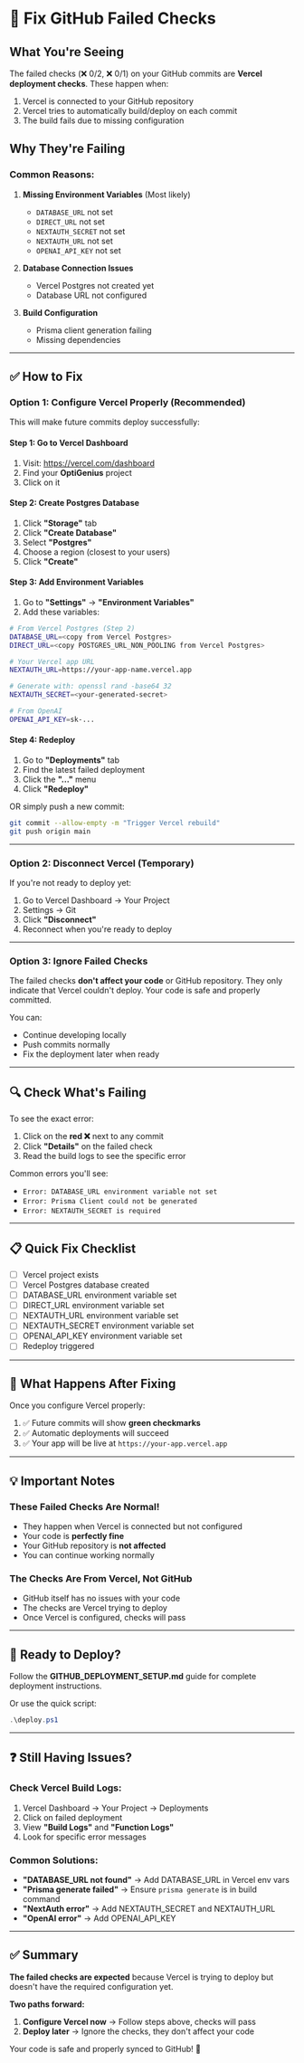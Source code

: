# 🔧 Fix GitHub Failed Checks

## What You're Seeing

The failed checks (❌ 0/2, ❌ 0/1) on your GitHub commits are **Vercel deployment checks**. These happen when:

1. Vercel is connected to your GitHub repository
2. Vercel tries to automatically build/deploy on each commit
3. The build fails due to missing configuration

## Why They're Failing

### Common Reasons:

1. **Missing Environment Variables** (Most likely)
   - `DATABASE_URL` not set
   - `DIRECT_URL` not set
   - `NEXTAUTH_SECRET` not set
   - `NEXTAUTH_URL` not set
   - `OPENAI_API_KEY` not set

2. **Database Connection Issues**
   - Vercel Postgres not created yet
   - Database URL not configured

3. **Build Configuration**
   - Prisma client generation failing
   - Missing dependencies

---

## ✅ How to Fix

### Option 1: Configure Vercel Properly (Recommended)

This will make future commits deploy successfully:

#### Step 1: Go to Vercel Dashboard
1. Visit: https://vercel.com/dashboard
2. Find your **OptiGenius** project
3. Click on it

#### Step 2: Create Postgres Database
1. Click **"Storage"** tab
2. Click **"Create Database"**
3. Select **"Postgres"**
4. Choose a region (closest to your users)
5. Click **"Create"**

#### Step 3: Add Environment Variables
1. Go to **"Settings"** → **"Environment Variables"**
2. Add these variables:

```bash
# From Vercel Postgres (Step 2)
DATABASE_URL=<copy from Vercel Postgres>
DIRECT_URL=<copy POSTGRES_URL_NON_POOLING from Vercel Postgres>

# Your Vercel app URL
NEXTAUTH_URL=https://your-app-name.vercel.app

# Generate with: openssl rand -base64 32
NEXTAUTH_SECRET=<your-generated-secret>

# From OpenAI
OPENAI_API_KEY=sk-...
```

#### Step 4: Redeploy
1. Go to **"Deployments"** tab
2. Find the latest failed deployment
3. Click the **"..."** menu
4. Click **"Redeploy"**

OR simply push a new commit:
```bash
git commit --allow-empty -m "Trigger Vercel rebuild"
git push origin main
```

---

### Option 2: Disconnect Vercel (Temporary)

If you're not ready to deploy yet:

1. Go to Vercel Dashboard → Your Project
2. Settings → Git
3. Click **"Disconnect"**
4. Reconnect when you're ready to deploy

---

### Option 3: Ignore Failed Checks

The failed checks **don't affect your code** or GitHub repository. They only indicate that Vercel couldn't deploy. Your code is safe and properly committed.

You can:
- Continue developing locally
- Push commits normally
- Fix the deployment later when ready

---

## 🔍 Check What's Failing

To see the exact error:

1. Click on the **red ❌** next to any commit
2. Click **"Details"** on the failed check
3. Read the build logs to see the specific error

Common errors you'll see:
- `Error: DATABASE_URL environment variable not set`
- `Error: Prisma Client could not be generated`
- `Error: NEXTAUTH_SECRET is required`

---

## 📋 Quick Fix Checklist

- [ ] Vercel project exists
- [ ] Vercel Postgres database created
- [ ] DATABASE_URL environment variable set
- [ ] DIRECT_URL environment variable set
- [ ] NEXTAUTH_URL environment variable set
- [ ] NEXTAUTH_SECRET environment variable set
- [ ] OPENAI_API_KEY environment variable set
- [ ] Redeploy triggered

---

## 🎯 What Happens After Fixing

Once you configure Vercel properly:

1. ✅ Future commits will show **green checkmarks**
2. ✅ Automatic deployments will succeed
3. ✅ Your app will be live at `https://your-app.vercel.app`

---

## 💡 Important Notes

### These Failed Checks Are Normal!

- They happen when Vercel is connected but not configured
- Your code is **perfectly fine**
- Your GitHub repository is **not affected**
- You can continue working normally

### The Checks Are From Vercel, Not GitHub

- GitHub itself has no issues with your code
- The checks are Vercel trying to deploy
- Once Vercel is configured, checks will pass

---

## 🚀 Ready to Deploy?

Follow the **GITHUB_DEPLOYMENT_SETUP.md** guide for complete deployment instructions.

Or use the quick script:
```powershell
.\deploy.ps1
```

---

## ❓ Still Having Issues?

### Check Vercel Build Logs:
1. Vercel Dashboard → Your Project → Deployments
2. Click on failed deployment
3. View **"Build Logs"** and **"Function Logs"**
4. Look for specific error messages

### Common Solutions:
- **"DATABASE_URL not found"** → Add DATABASE_URL in Vercel env vars
- **"Prisma generate failed"** → Ensure `prisma generate` is in build command
- **"NextAuth error"** → Add NEXTAUTH_SECRET and NEXTAUTH_URL
- **"OpenAI error"** → Add OPENAI_API_KEY

---

## ✅ Summary

**The failed checks are expected** because Vercel is trying to deploy but doesn't have the required configuration yet.

**Two paths forward:**
1. **Configure Vercel now** → Follow steps above, checks will pass
2. **Deploy later** → Ignore the checks, they don't affect your code

Your code is safe and properly synced to GitHub! 🎉

